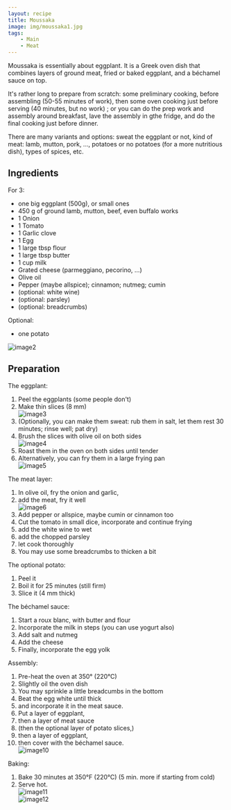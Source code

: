 ```yaml
---
layout: recipe
title: Moussaka
image: img/moussaka1.jpg  
tags:
    - Main
    - Meat
---
```

Moussaka is essentially about eggplant. It is a Greek oven dish that combines layers of ground meat, fried or baked eggplant, and a béchamel sauce on top.

It's rather long to prepare from scratch: some preliminary cooking, before assembling (50-55 minutes of work), then some oven cooking just before serving (40 minutes, but no work) ; or you can do the prep work and assembly around breakfast, lave the assembly in gthe fridge, and do the final cooking just before dinner.

There are many variants and options: sweat the eggplant or not, kind of meat: lamb, mutton, pork, ..., potatoes or no potatoes (for a more nutritious dish), types of spices, etc.

## Ingredients
For 3:   
* one big eggplant (500g), or small ones  
* 450 g of ground lamb, mutton, beef, even buffalo works  
* 1 Onion  
* 1 Tomato  
* 1 Garlic clove   
* 1 Egg   
* 1 large tbsp flour  
* 1 large tbsp butter  
* 1 cup milk  
* Grated cheese (parmeggiano, pecorino, ...)  
* Olive oil  
* Pepper (maybe allspice); cinnamon; nutmeg; cumin  
* (optional: white wine)  
* (optional: parsley)   
* (optional: breadcrumbs)   

Optional:  
* one potato

![image2](img/moussaka2.jpg)

## Preparation
The eggplant:  
1. Peel the eggplants (some people don't)    
2. Make thin slices (8 mm)   
![image3](img/moussaka3.jpg)   
3. (Optionally, you can make them sweat: rub them in salt, let them rest 30 minutes; rinse well; pat dry)  
4. Brush the slices with olive oil on both sides    
![image4](img/moussaka4.jpg)  
5. Roast them in the oven on both sides until tender  
6. Alternatively, you can fry them in a large frying pan  
![image5](img/moussaka5.jpg)  

The meat layer:  
1. In olive oil, fry the onion and garlic,  
2. add the meat, fry it well   
![image6](img/moussaka6.jpg)  
3. Add pepper or allspice, maybe cumin or cinnamon too  
4. Cut the tomato in small dice, incorporate and continue frying  
5. add the white wine to wet  
6. add the chopped parsley  
7. let cook thoroughly  
8. You may use some breadcrumbs to thicken a bit  

The optional potato:  
1. Peel it  
2. Boil it for 25 minutes (still firm)  
3. Slice it (4 mm thick)  

The béchamel sauce:  
1. Start a roux blanc, with butter and flour  
2. Incorporate the milk in steps (you can use yogurt also)  
3. Add salt and nutmeg  
4. Add the cheese  
4. Finally, incorporate the egg yolk  

Assembly:  
1. Pre-heat the oven at 350° (220°C)  
2. Slightly oil the oven dish  
2. You may sprinkle a little breadcumbs in the bottom  
2. Beat the egg white until thick  
2. and incorporate it in the meat sauce.  
3. Put a layer of eggplant,   
4. then a layer of meat sauce  
5. (then the optional layer of potato slices,)  
5. then a layer of eggplant,  
6. then cover with the béchamel sauce.  
![image10](img/moussaka10.jpg)  

Baking:  
1. Bake 30 minutes at 350°F (220°C) (5 min. more if starting from cold)  
2. Serve hot.  
![image11](img/moussaka12.jpg)  
![image12](img/moussaka13.jpg)  




